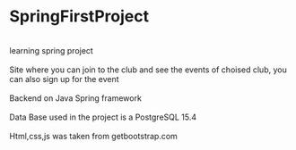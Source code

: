 # SpringFirstProject
<br>learning spring project</br>
<br>Site where you can join to the club and see the events of choised club, you can also sign up for the event</br>
<br>Backend on Java Spring framework</br>
<br>Data Base used in the project is a PostgreSQL 15.4</br>
<br>Html,css,js was taken from getbootstrap.com</br>
